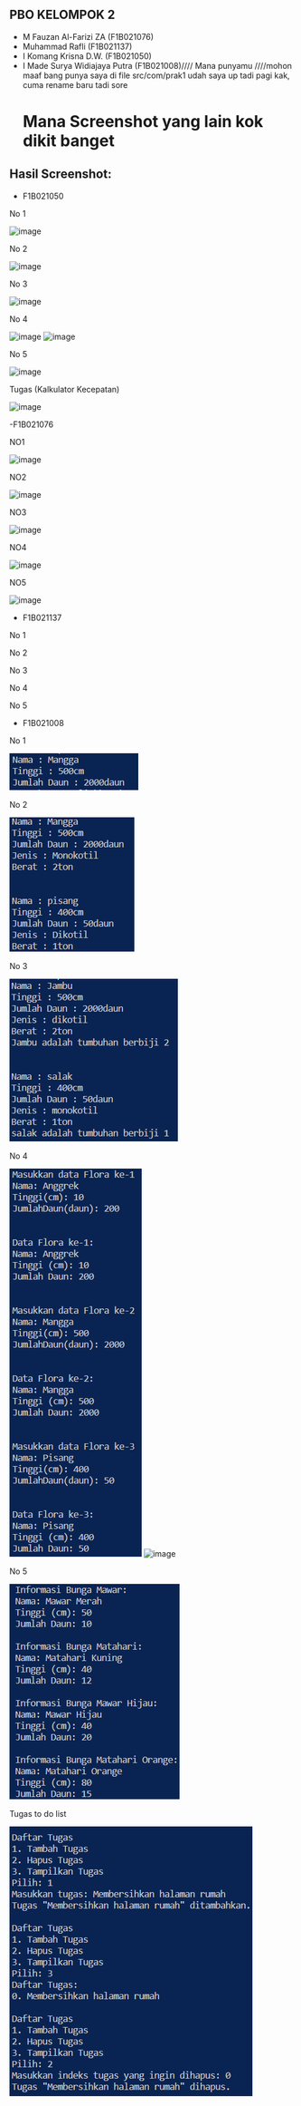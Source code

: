## PBO KELOMPOK 2
- M Fauzan Al-Farizi ZA        (F1B021076)
- Muhammad Rafli               (F1B021137)
- I Komang Krisna D.W.         (F1B021050)
- I Made Surya Widiajaya Putra (F1B021008)//// Mana punyamu ////mohon maaf bang punya saya di file src/com/prak1 udah saya up tadi pagi kak, cuma rename baru tadi sore
  <h1>Mana Screenshot yang lain kok dikit banget</h1>
## Hasil Screenshot: 
- F1B021050
  
No 1

![image](https://github.com/dow00n/P1/assets/95511540/0bfb73ec-5034-4618-8fee-0feef551ca8b)

No 2

![image](https://github.com/dow00n/P1/assets/95511540/8ec49f64-ae75-461d-a82d-c92d97392a95)

No 3

![image](https://github.com/dow00n/P1/assets/95511540/8214670f-35ab-46e4-ab1d-257f830571e6)

No 4

![image](https://github.com/dow00n/P1/assets/95511540/505fec4c-c928-44ae-9e3f-ae62d35b7393)
![image](https://github.com/dow00n/P1/assets/95511540/b34821cf-ac14-475b-8e79-4df0bb10cdf6)

No 5

![image](https://github.com/dow00n/P1/assets/95511540/1ed8a998-2eeb-4de6-aa88-0b2331dcabd8)

Tugas (Kalkulator Kecepatan)

![image](https://github.com/dow00n/P1/assets/95511540/43330ff5-ca50-4fc1-911f-ea826420c004)

-F1B021076

NO1

![image](https://github.com/dow00n/P1/assets/148226231/f4a5b505-75fe-4a9d-8a19-20970dc0516d)

NO2

![image](https://github.com/dow00n/P1/assets/148226231/53a0c777-3144-4de0-95b8-f5cee5245799)

NO3

![image](https://github.com/dow00n/P1/assets/148226231/44aa1051-7f44-41d6-9f33-3c0b7030892e)

NO4

![image](https://github.com/dow00n/P1/assets/148226231/633ba330-fc4a-45e9-a316-2620c1f87a1b)

NO5

![image](https://github.com/dow00n/P1/assets/148226231/c6ca400c-b5af-43f2-8d01-59bff546de7c)

- F1B021137

No 1



No 2



No 3



No 4



No 5



- F1B021008

No 1


![image](https://raw.githubusercontent.com/dow00n/P1/main/assets/P1Nomor1_F1B021008.png)


No 2

![image](https://raw.githubusercontent.com/dow00n/P1/main/assets/P1Nomor2_F1B021008.png)


No 3

![image](https://raw.githubusercontent.com/dow00n/P1/main/assets/P1Nomor3_F1B021008.png)

No 4

![image](https://raw.githubusercontent.com/dow00n/P1/main/assets/P1Nomor4.1_F1B021008.png)
![image](https://https://raw.githubusercontent.com/dow00n/P1/main/assets/P1Nomor4.2_F1B021008.png)

No 5

![image](https://raw.githubusercontent.com/dow00n/P1/main/assets/P1Nomor5_F1B021008.png)

Tugas to do list 

![image](https://raw.githubusercontent.com/dow00n/P1/main/assets/P1Tugas_F1B021008.png)
